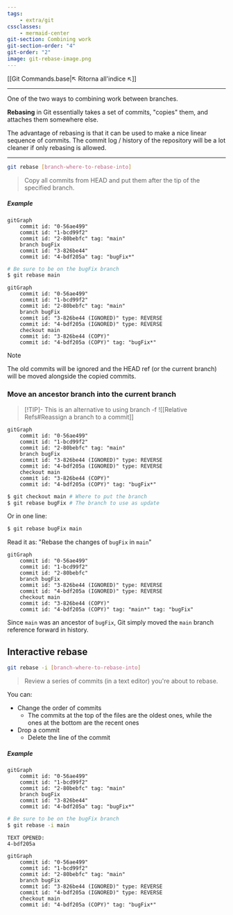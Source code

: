 ```yaml
---
tags:
    - extra/git
cssclasses:
    - mermaid-center
git-section: Combining work
git-section-order: "4"
git-order: "2"
image: git-rebase-image.png
---
```


[[Git Commands.base|↖ Ritorna all'indice ↖]]

---

One of the two ways to combining work between branches.

**Rebasing** in Git essentially takes a set of commits, "copies" them, and attaches them somewhere else.

The advantage of rebasing is that it can be used to make a nice linear sequence of commits. The commit log / history of the repository will be a lot cleaner if only rebasing is allowed.

---

```bash
git rebase [branch-where-to-rebase-into]
```

> Copy all commits from HEAD and put them after the tip of the specified branch.

##### Example

```mermaid
gitGraph
	commit id: "0-56ae499"
	commit id: "1-bcd99f2"
	commit id: "2-80bebfc" tag: "main"
	branch bugFix
	commit id: "3-826be44"
	commit id: "4-bdf205a" tag: "bugFix*"
```

```bash
# Be sure to be on the bugFix branch
$ git rebase main
```

```mermaid
gitGraph
	commit id: "0-56ae499"
	commit id: "1-bcd99f2"
	commit id: "2-80bebfc" tag: "main"
	branch bugFix
	commit id: "3-826be44 (IGNORED)" type: REVERSE
	commit id: "4-bdf205a (IGNORED)" type: REVERSE
	checkout main
	commit id: "3-826be44 (COPY)"
	commit id: "4-bdf205a (COPY)" tag: "bugFix*"
```

> [!NOTE]
> The old commits will be ignored and the HEAD ref (or the current branch) will be moved alongside the copied commits.

### Move an ancestor branch into the current branch

> [!TIP]- This is an alternative to using branch -f
> ![[Relative Refs#Reassign a branch to a commit]]

```mermaid
gitGraph
	commit id: "0-56ae499"
	commit id: "1-bcd99f2"
	commit id: "2-80bebfc" tag: "main"
	branch bugFix
	commit id: "3-826be44 (IGNORED)" type: REVERSE
	commit id: "4-bdf205a (IGNORED)" type: REVERSE
	checkout main
	commit id: "3-826be44 (COPY)"
	commit id: "4-bdf205a (COPY)" tag: "bugFix*"
```

```bash
$ git checkout main # Where to put the branch
$ git rebase bugFix # The branch to use as update
```

Or in one line:

```bash
$ git rebase bugFix main
```

Read it as: "Rebase the changes of `bugFix` in `main`"

```mermaid
gitGraph
	commit id: "0-56ae499"
	commit id: "1-bcd99f2"
	commit id: "2-80bebfc"
	branch bugFix
	commit id: "3-826be44 (IGNORED)" type: REVERSE
	commit id: "4-bdf205a (IGNORED)" type: REVERSE
	checkout main
	commit id: "3-826be44 (COPY)"
	commit id: "4-bdf205a (COPY)" tag: "main*" tag: "bugFix"
```

Since `main` was an ancestor of `bugFix`, Git simply moved the `main` branch reference forward in history.

## Interactive rebase

```bash
git rebase -i [branch-where-to-rebase-into]
```

> Review a series of commits (in a text editor) you're about to rebase.

You can:

-   Change the order of commits
    -   The commits at the top of the files are the oldest ones, while the ones at the bottom are the recent ones
-   Drop a commit
    -   Delete the line of the commit

##### Example

```mermaid
gitGraph
	commit id: "0-56ae499"
	commit id: "1-bcd99f2"
	commit id: "2-80bebfc" tag: "main"
	branch bugFix
	commit id: "3-826be44"
	commit id: "4-bdf205a" tag: "bugFix*"
```

```bash
# Be sure to be on the bugFix branch
$ git rebase -i main
```

```
TEXT OPENED:
4-bdf205a
```

```mermaid
gitGraph
	commit id: "0-56ae499"
	commit id: "1-bcd99f2"
	commit id: "2-80bebfc" tag: "main"
	branch bugFix
	commit id: "3-826be44 (IGNORED)" type: REVERSE
	commit id: "4-bdf205a (IGNORED)" type: REVERSE
	checkout main
	commit id: "4-bdf205a (COPY)" tag: "bugFix*"
```
